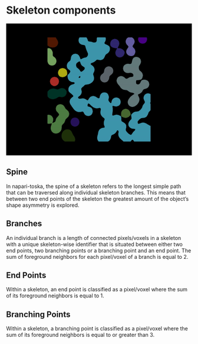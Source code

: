 # Skeleton components

![](./imgs/2d_spine_extraction.gif)

## Spine

In napari-toska, the spine of a skeleton refers to the longest simple path that can be traversed along individual skeleton branches. This means that between two end points of the skeleton the greatest amount of the object’s shape asymmetry is explored.

## Branches

An individual branch is a length of connected pixels/voxels in a skeleton with a unique skeleton-wise identifier that is situated between either two end points, two branching points or a branching point and an end point. The sum of foreground neighbors for each pixel/voxel of a branch is equal to 2.

## End Points

Within a skeleton, an end point is classified as a pixel/voxel where the sum of its foreground neighbors is equal to 1.

## Branching Points

Within a skeleton, a branching point is classified as a pixel/voxel where the sum of its foreground neighbors is equal to or greater than 3.
